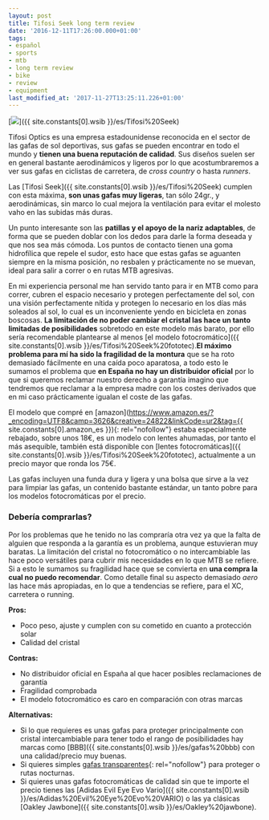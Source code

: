 ```yaml
---
layout: post
title: Tifosi Seek long term review
date: '2016-12-11T17:26:00.000+01:00'
tags:
- español
- sports
- mtb
- long term review
- bike
- review
- equipment
last_modified_at: '2017-11-27T13:25:11.226+01:00'
---
```


[![](https://3.bp.blogspot.com/-hMEvbsq_xxo/WE195sNH_VI/AAAAAAAAA58/tLOCrYda1ssv5yqe8Yh_z_XxRD18ZL6IwCLcB/s320/tifosi%2Bseek.jpg)]({{ site.constants[0].wsib }}/es/Tifosi%20Seek)

Tifosi Optics es una empresa estadounidense reconocida en el sector de las gafas de sol deportivas, sus gafas se pueden encontrar en todo el mundo y **tienen una buena reputación de calidad**. Sus diseños suelen ser en general bastante aerodinámicos y ligeros por lo que acostumbraremos a ver sus gafas en ciclistas de carretera, de _cross country_ o hasta _runners_.  
  
Las [Tifosi Seek]({{ site.constants[0].wsib }}/es/Tifosi%20Seek) cumplen con esta máxima, **son unas gafas muy ligeras**, tan sólo 24gr., y aerodinámicas, sin marco lo cual mejora la ventilación para evitar el molesto vaho en las subidas más duras.  
  
Un punto interesante son las **patillas y el apoyo de la nariz adaptables**, de forma que se pueden doblar con los dedos para darle la forma deseada y que nos sea más cómoda. Los puntos de contacto tienen una goma hidrofílica que repele el sudor, esto hace que estas gafas se aguanten siempre en la misma posición, no resbalen y prácticamente no se muevan, ideal para salir a correr o en rutas MTB agresivas.  
  
En mi experiencia personal me han servido tanto para ir en MTB como para correr, cubren el espacio necesario y protegen perfectamente del sol, con una visión perfectamente nítida y protegen lo necesario en los días más soleados al sol, lo cual es un inconveniente yendo en bicicleta en zonas boscosas. **La limitación de no poder cambiar el cristal las hace un tanto limitadas de posibilidades** sobretodo en este modelo más barato, por ello sería recomendable plantearse al menos [el modelo fotocromático]({{ site.constants[0].wsib }}/es/Tifosi%20Seek%20fototec).**El máximo problema para mí ha sido la fragilidad de la montura** que se ha roto demasiado fácilmente en una caída poco aparatosa, a todo esto le sumamos el problema que **en España no hay un distribuidor oficial** por lo que si queremos reclamar nuestro derecho a garantía imagino que tendremos que reclamar a la empresa madre con los costes derivados que en mi caso prácticamente igualan el coste de las gafas.  
  
El modelo que compré en [amazon](https://www.amazon.es/?_encoding=UTF8&camp=3626&creative=24822&linkCode=ur2&tag={{ site.constants[0].amazon_es }}){: rel="nofollow"} estaba especialmente rebajado, sobre unos 18€, es un modelo con lentes ahumadas, por tanto el más asequible, también está disponible con [lentes fotocromáticas]({{ site.constants[0].wsib }}/es/Tifosi%20Seek%20fototec), actualmente a un precio mayor que ronda los 75€.  
  
Las gafas incluyen una funda dura y ligera y una bolsa que sirve a la vez para limpiar las gafas, un contenido bastante estándar, un tanto pobre para los modelos fotocromáticas por el precio.  
  
### Debería comprarlas?

Por los problemas que he tenido no las compraría otra vez ya que la falta de alguien que responda a la garantía es un problema, aunque estuvieran muy baratas. La limitación del cristal no fotocromático o no intercambiable las hace poco versátiles para cubrir mis necesidades en lo que MTB se refiere. Si a esto le sumamos su fragilidad hace que se convierta en **una compra la cual no puedo recomendar**. Como detalle final su aspecto demasiado _aero_ las hace más apropiadas, en lo que a tendencias se refiere, para el XC, carretera o running.

**Pros:**

* Poco peso, ajuste y cumplen con su cometido en cuanto a protección solar
* Calidad del cristal

**Contras:**

* No distribuidor oficial en España al que hacer posibles reclamaciones de garantía
* Fragilidad comprobada
* El modelo fotocromático es caro en comparación con otras marcas

**Alternativas:**

* Si lo que requieres es unas gafas para proteger principalmente con cristal intercambiable para tener todo el rango de posibilidades hay marcas como [BBB]({{ site.constants[0].wsib }}/es/gafas%20bbb) con una calidad/precio muy buenas.
* Si quieres simples [gafas transparentes](https://ad.zanox.com/ppc/?37368613C2015662025T&ULP=%5b%5bhttps://www.chainreactioncycles.com/es/es/gafas-de-sol-de-marco-completo-oneten/rp-prod132507%5d%5d){: rel="nofollow"} para proteger o rutas nocturnas.
* Si quieres unas gafas fotocromáticas de calidad sin que te importe el precio tienes las [Adidas Evil Eye Evo Vario]({{ site.constants[0].wsib }}/es/Adidas%20Evil%20Eye%20Evo%20VARIO) o las ya clásicas [Oakley Jawbone]({{ site.constants[0].wsib }}/es/Oakley%20jawbone).
